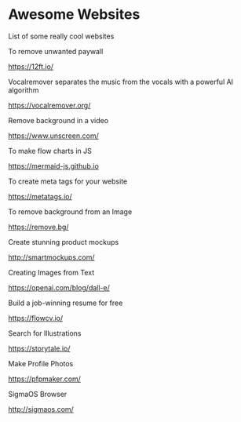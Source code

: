 # Awesome Websites
List of some really cool websites

To remove unwanted paywall

https://12ft.io/

Vocalremover separates the music from the vocals with a powerful AI algorithm

https://vocalremover.org/

Remove background in a video

https://www.unscreen.com/


To make flow charts in JS

https://mermaid-js.github.io

To create meta tags for your website

https://metatags.io/

To remove background from an Image

https://remove.bg/

Create stunning product mockups

http://smartmockups.com/

Creating Images from Text

https://openai.com/blog/dall-e/

Build a job-winning resume for free

https://flowcv.io/


Search for Illustrations

https://storytale.io/


Make Profile Photos

https://pfpmaker.com/

SigmaOS Browser

http://sigmaos.com/

